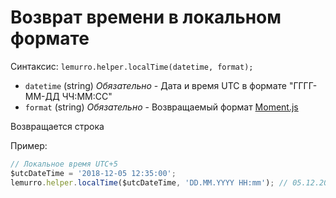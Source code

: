 # Возврат времени в локальном формате

Синтаксис: `lemurro.helper.localTime(datetime, format);`
- `datetime` (string) *Обязательно* - Дата и время UTC в формате "ГГГГ-ММ-ДД ЧЧ:ММ:СС"
- `format` (string) *Обязательно* - Возвращаемый формат [Moment.js](http://momentjs.com/docs/#/displaying/format/)

Возвращается строка

Пример:
```js
// Локальное время UTC+5
$utcDateTime = '2018-12-05 12:35:00';
lemurro.helper.localTime($utcDateTime, 'DD.MM.YYYY HH:mm'); // 05.12.2018 17:35
```